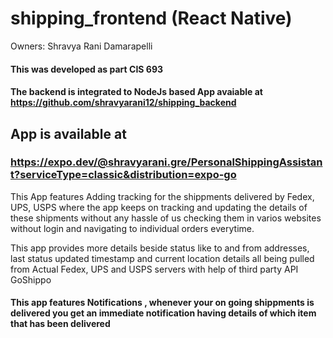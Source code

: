# shipping_frontend (React Native)
Owners: Shravya Rani Damarapelli 


#### This was developed as part CIS 693

#### The backend is integrated to NodeJs based App avaiable at https://github.com/shravyarani12/shipping_backend


## App is available at 
### https://expo.dev/@shravyarani.gre/PersonalShippingAssistant?serviceType=classic&distribution=expo-go

This App features Adding tracking for the shippments delivered by Fedex, UPS, USPS where the app keeps on tracking and updating the details of these shipments
without any hassle of us checking them in varios websites without login and navigating to individual orders everytime.

This app provides more details beside status like to and from addresses, last status updated timestamp and current location details all being pulled from Actual Fedex, UPS and USPS servers with help of third party API GoShippo

#### This app features Notifications , whenever your on going shippments is delivered you get an immediate notification having details of which item that has been delivered

